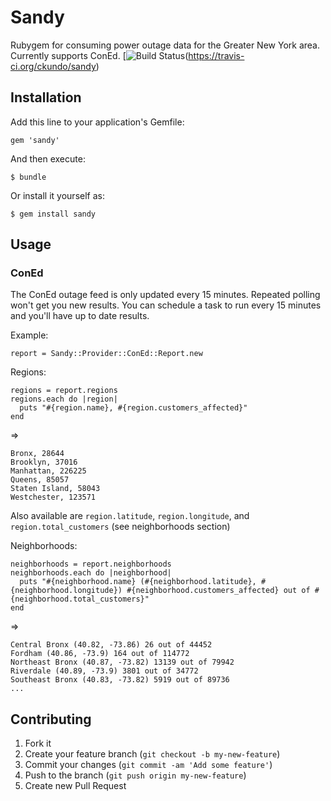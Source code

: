 # Sandy

Rubygem for consuming power outage data for the Greater New York area. Currently supports ConEd.
[![Build Status](https://secure.travis-ci.org/ckundo/sandy.png)(https://travis-ci.org/ckundo/sandy)

## Installation

Add this line to your application's Gemfile:

    gem 'sandy'

And then execute:

    $ bundle

Or install it yourself as:

    $ gem install sandy


## Usage

### ConEd
The ConEd outage feed is only updated every 15 minutes. Repeated polling won't get you new results.
You can schedule a task to run every 15 minutes and you'll have up to date results.

Example:

    report = Sandy::Provider::ConEd::Report.new

Regions:

    regions = report.regions
    regions.each do |region|
      puts "#{region.name}, #{region.customers_affected}"
    end

=> 

    Bronx, 28644
    Brooklyn, 37016
    Manhattan, 226225
    Queens, 85057
    Staten Island, 58043
    Westchester, 123571

Also available are `region.latitude`, `region.longitude`, and `region.total_customers` (see neighborhoods section)

Neighborhoods:

    neighborhoods = report.neighborhoods
    neighborhoods.each do |neighborhood|
      puts "#{neighborhood.name} (#{neighborhood.latitude}, #{neighborhood.longitude}) #{neighborhood.customers_affected} out of #{neighborhood.total_customers}"
    end

=> 

    Central Bronx (40.82, -73.86) 26 out of 44452
    Fordham (40.86, -73.9) 164 out of 114772
    Northeast Bronx (40.87, -73.82) 13139 out of 79942
    Riverdale (40.89, -73.9) 3801 out of 34772
    Southeast Bronx (40.83, -73.82) 5919 out of 89736
    ...

## Contributing

1. Fork it
2. Create your feature branch (`git checkout -b my-new-feature`)
3. Commit your changes (`git commit -am 'Add some feature'`)
4. Push to the branch (`git push origin my-new-feature`)
5. Create new Pull Request
